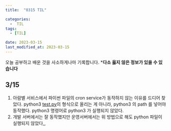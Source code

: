 ```yaml
---
title:  "0315 TIL" 

categories:
  -  TIL
tags:
  - [TIL]

date: 2023-03-15
last_modified_at: 2023-03-15
---
```


오늘 공부하고 배운 것을 사소하게나마 기록합니다. 
***다소 옳지 않은 정보가 있을 수 있습니다**

## 3/15

1. 아람별 서비스에서 파이썬 파일의 cron service가 동작하지 않는 이유를 드디어 찾았다. python3 [test.py](http://test.py)의 형식으로 올리는 게 아니라, python3 의 path 를 넣어야 동작했다. python3 명령어로 python3 가 실행되지 않았다.
2. 개발 서버에서는 잘 동작했지만 운영서버에서는 위 방법으로 해도 python 파일이 실행되지 않았다,,